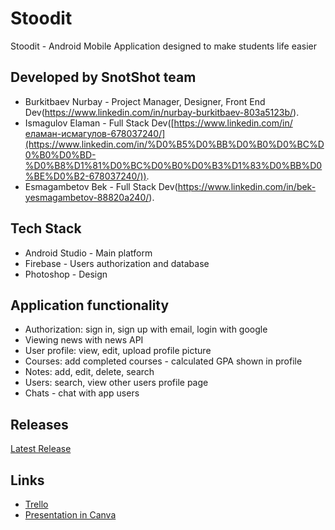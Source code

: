 # Stoodit
Stoodit - Android Mobile Application designed to make students life easier

## Developed by SnotShot team 
- Burkitbaev Nurbay - Project Manager, Designer, Front End Dev(https://www.linkedin.com/in/nurbay-burkitbaev-803a5123b/).
- Ismagulov Elaman - Full Stack Dev([https://www.linkedin.com/in/еламан-исмагулов-678037240/](https://www.linkedin.com/in/%D0%B5%D0%BB%D0%B0%D0%BC%D0%B0%D0%BD-%D0%B8%D1%81%D0%BC%D0%B0%D0%B3%D1%83%D0%BB%D0%BE%D0%B2-678037240/)).
- Esmagambetov Bek - Full Stack Dev(https://www.linkedin.com/in/bek-yesmagambetov-88820a240/).

## Tech Stack 
- Android Studio - Main platform
- Firebase - Users authorization and database
- Photoshop - Design 

## Application functionality
- Authorization: sign in, sign up with email, login with google
- Viewing news with news API
- User profile: view, edit, upload profile picture
- Courses: add completed courses - calculated GPA shown in profile
- Notes: add, edit, delete, search
- Users: search, view other users profile page
- Chats - chat with app users

## Releases
[Latest Release](https://github.com/peacemaker4/Stoodit/releases/tag/0.9)

## Links
- [Trello](https://trello.com/b/ridfjxJW/stoodit)
- [Presentation in Canva](https://www.canva.com/design/DAEwWOjUPI8/WtcNRI0kNFGKFbw56TLlwg/edit?utm_content=DAEwWOjUPI8&amp;utm_campaign=designshare&amp;utm_medium=link2&amp;utm_source=sharebutton)
